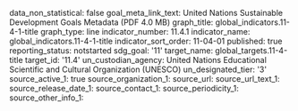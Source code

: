 data_non_statistical: false
goal_meta_link_text: United Nations Sustainable Development Goals Metadata (PDF 4.0
  MB)
graph_title: global_indicators.11-4-1-title
graph_type: line
indicator_number: 11.4.1
indicator_name: global_indicators.11-4-1-title
indicator_sort_order: 11-04-01
published: true
reporting_status: notstarted
sdg_goal: '11'
target_name: global_targets.11-4-title
target_id: '11.4'
un_custodian_agency: United Nations Educational Scientific and Cultural Organization
  (UNESCO)
un_designated_tier: '3'
source_active_1: true
source_organization_1: 
source_url: 
source_url_text_1: 
source_release_date_1: 
source_contact_1: 
source_periodicity_1: 
source_other_info_1: 